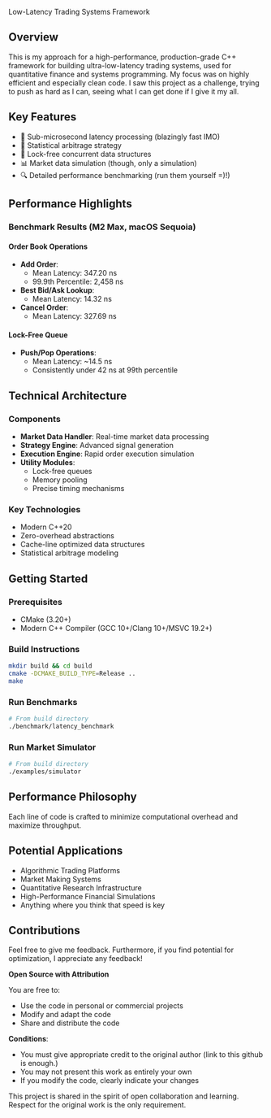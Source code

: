 Low-Latency Trading Systems Framework

## Overview

This is my approach for a high-performance, production-grade C++ framework for building ultra-low-latency trading systems, used for quantitative finance and systems programming. My focus was on highly efficient and especially clean code.
I saw this project as a challenge, trying to push as hard as I can, seeing what I can get done if I give it my all.

## Key Features

- 🚀 Sub-microsecond latency processing (blazingly fast IMO)
- 🔬 Statistical arbitrage strategy
- 🧊 Lock-free concurrent data structures
- 📊 Market data simulation (though, only a simulation)
- 🔍 Detailed performance benchmarking (run them yourself =)!)

## Performance Highlights

### Benchmark Results (M2 Max, macOS Sequoia)

#### Order Book Operations
- **Add Order**: 
  - Mean Latency: 347.20 ns
  - 99.9th Percentile: 2,458 ns
- **Best Bid/Ask Lookup**: 
  - Mean Latency: 14.32 ns
- **Cancel Order**: 
  - Mean Latency: 327.69 ns

#### Lock-Free Queue
- **Push/Pop Operations**: 
  - Mean Latency: ~14.5 ns
  - Consistently under 42 ns at 99th percentile

## Technical Architecture

### Components
- **Market Data Handler**: Real-time market data processing
- **Strategy Engine**: Advanced signal generation
- **Execution Engine**: Rapid order execution simulation
- **Utility Modules**: 
  - Lock-free queues
  - Memory pooling
  - Precise timing mechanisms

### Key Technologies
- Modern C++20
- Zero-overhead abstractions
- Cache-line optimized data structures
- Statistical arbitrage modeling

## Getting Started

### Prerequisites
- CMake (3.20+)
- Modern C++ Compiler (GCC 10+/Clang 10+/MSVC 19.2+)

### Build Instructions
```bash
mkdir build && cd build
cmake -DCMAKE_BUILD_TYPE=Release ..
make
```

### Run Benchmarks
```bash
# From build directory
./benchmark/latency_benchmark
```

### Run Market Simulator
```bash
# From build directory
./examples/simulator
```

## Performance Philosophy

Each line of code is crafted to minimize computational overhead and maximize throughput. 

## Potential Applications

- Algorithmic Trading Platforms
- Market Making Systems
- Quantitative Research Infrastructure
- High-Performance Financial Simulations
- Anything where you think that speed is key

## Contributions

Feel free to give me feedback. Furthermore, if you find potential for optimization, I appreciate any feedback!

**Open Source with Attribution**

You are free to:
- Use the code in personal or commercial projects
- Modify and adapt the code
- Share and distribute the code

**Conditions**:
- You must give appropriate credit to the original author (link to this github is enough.)
- You may not present this work as entirely your own
- If you modify the code, clearly indicate your changes

This project is shared in the spirit of open collaboration and learning. Respect for the original work is the only requirement.


